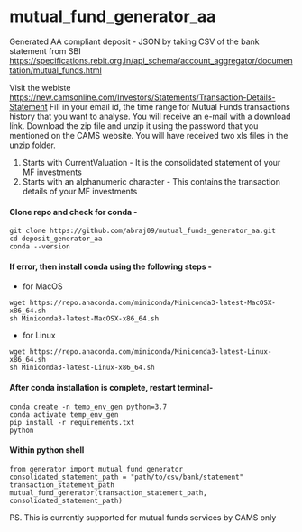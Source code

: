 # mutual_fund_generator_aa
Generated AA compliant deposit - JSON by taking CSV of the bank statement from SBI
https://specifications.rebit.org.in/api_schema/account_aggregator/documentation/mutual_funds.html

Visit the webiste https://new.camsonline.com/Investors/Statements/Transaction-Details-Statement
Fill in your email id, the time range for Mutual Funds transactions history that you want to analyse.
You will receive an e-mail with a download link. 
Download the zip file and unzip it using the password that you mentioned on the CAMS website.
You will have received two xls files in the unzip folder.
1. Starts with CurrentValuation - It is the consolidated statement of your MF investments
2. Starts with an alphanumeric character - This contains the transaction details of your MF investments

#### Clone repo and check for conda -
```
git clone https://github.com/abraj09/mutual_funds_generator_aa.git
cd deposit_generator_aa
conda --version
```
#### If error, then install conda using the following steps -

- for MacOS
```
wget https://repo.anaconda.com/miniconda/Miniconda3-latest-MacOSX-x86_64.sh
sh Miniconda3-latest-MacOSX-x86_64.sh
```
- for Linux
```
wget https://repo.anaconda.com/miniconda/Miniconda3-latest-Linux-x86_64.sh
sh Miniconda3-latest-Linux-x86_64.sh
```

#### After conda installation is complete, restart terminal-
```
conda create -n temp_env_gen python=3.7
conda activate temp_env_gen
pip install -r requirements.txt
python
```
#### Within python shell
```
from generator import mutual_fund_generator
consolidated_statement_path = "path/to/csv/bank/statement"
transaction_statement_path
mutual_fund_generator(transaction_statement_path, consolidated_statement_path)
```

PS. This is currently supported for mutual funds services by CAMS only 

